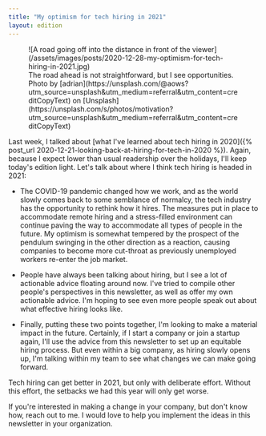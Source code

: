 ```yaml
---
title: "My optimism for tech hiring in 2021"
layout: edition
---
```


<figure id="cover-img" markdown="1">
![A road going off into the distance in front of the viewer](/assets/images/posts/2020-12-28-my-optimism-for-tech-hiring-in-2021.jpg)
<figcaption markdown="1">The road ahead is not straightforward, but I see opportunities. Photo by [adrian](https://unsplash.com/@aows?utm_source=unsplash&utm_medium=referral&utm_content=creditCopyText) on [Unsplash](https://unsplash.com/s/photos/motivation?utm_source=unsplash&utm_medium=referral&utm_content=creditCopyText)
</figcaption>
</figure>

Last week, I talked about [what I've learned about tech hiring in 2020]({% post_url 2020-12-21-looking-back-at-hiring-for-tech-in-2020 %}). Again, because I expect lower than usual readership over the holidays, I'll keep today's edition light. Let's talk about where I think tech hiring is headed in 2021:

- The COVID-19 pandemic changed how we work, and as the world slowly comes back to some semblance of normalcy, the tech industry has the opportunity to rethink how it hires. The measures put in place to accommodate remote hiring and a stress-filled environment can continue paving the way to accommodate all types of people in the future. My optimism is somewhat tempered by the prospect of the pendulum swinging in the other direction as a reaction, causing companies to become more cut-throat as previously unemployed workers re-enter the job market.

- People have always been talking about hiring, but I see a lot of actionable advice floating around now. I've tried to compile other people's perspectives in this newsletter, as well as offer my own actionable advice. I'm hoping to see even more people speak out about what effective hiring looks like.

- Finally, putting these two points together, I'm looking to make a material impact in the future. Certainly, if I start a company or join a startup again, I'll use the advice from this newsletter to set up an equitable hiring process. But even within a big company, as hiring slowly opens up, I'm talking within my team to see what changes we can make going forward.

Tech hiring can get better in 2021, but only with deliberate effort. Without this effort, the setbacks we had this year will only get worse.

If you're interested in making a change in your company, but don't know how, reach out to me. I would love to help you implement the ideas in this newsletter in your organization.
